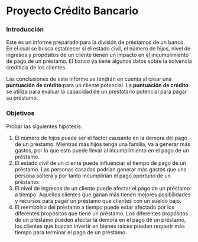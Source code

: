 # Proyecto Crédito Bancario 

### Introducción 

Este es un informe preparado para la división de préstamos de un banco. En el cual se busca establecer si el estado civil, el número de hijos, nivel de ingresos y propósitos de un cliente tienen un impacto en el incumplimiento de pago de un préstamo. El banco ya tiene algunos datos sobre la solvencia crediticia de los clientes.

Las conclusiones de este informe se tendrán en cuenta al crear una **puntuación de crédito** para un cliente potencial. La **puntuación de crédito** se utiliza para evaluar la capacidad de un prestatario potencial para pagar su préstamo.

### Objetivos
Probar las siguientes hipótesis:
1. El número de hijos puede ser el factor causante en la demora del pago de un préstamo. Mientras más hijos tenga una familia, va a generar más gastos, por lo que esto puede llevar al incumplimiento en el pago de un préstamo.
2. El estado civil de un cliente puede influenciar el tiempo de pago de un préstamo. Las personas casadas podrían generar más gastos que una persona soltera y por tanto incumplirían el pago oportuno de un préstamo.
3. El nivel de ingresos de un cliente puede afectar el pago de un préstamo a tiempo. Aquellos clientes que ganan más tienen mejores posibilidades y recursos para pagar un préstamo que clientes con un sueldo bajo.
4. El reembolso del préstamo a tiempo puede estar afectado por los diferentes propósitos que tiene un préstamo. Los diferentes propósitos de un préstamo pueden afectar la demora en el pago de un préstamo, los clientes que buscan invertir en bienes raíces pueden requerir más tiempo para terminar el pago de un préstamo.
